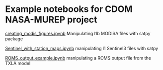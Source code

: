 # Example notebooks for CDOM NASA-MUREP project

[creating_modis_figures.ipynb](https://github.com/vrx-/NASA_MUREP/blob/main/creating_modis_figures.ipynb) 
Manipulating l1b MODISA files with satpy package


[Sentinel_with_station_maps.ipynb](https://github.com/vrx-/NASA_MUREP/blob/main/Sentinel_with_station_maps.ipynb)
manipulating l1 Sentinel3 files with satpy


[ROMS_output_example.ipynb](https://github.com/vrx-/NASA_MUREP/blob/main/ROMS_output_example.ipynb)
manipulating a ROMS output file from the TXLA model

